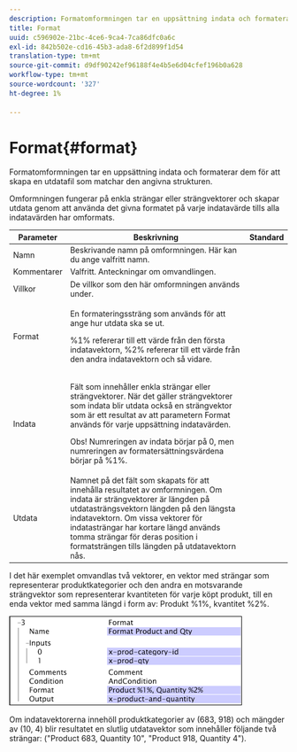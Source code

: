 ```yaml
---
description: Formatomformningen tar en uppsättning indata och formaterar dem för att skapa en utdatafil som matchar den angivna strukturen.
title: Format
uuid: c596902e-21bc-4ce6-9ca4-7ca86dfc0a6c
exl-id: 842b502e-cd16-45b3-ada8-6f2d899f1d54
translation-type: tm+mt
source-git-commit: d9df90242ef96188f4e4b5e6d04cfef196b0a628
workflow-type: tm+mt
source-wordcount: '327'
ht-degree: 1%

---
```


# Format{#format}

Formatomformningen tar en uppsättning indata och formaterar dem för att skapa en utdatafil som matchar den angivna strukturen.

Omformningen fungerar på enkla strängar eller strängvektorer och skapar utdata genom att använda det givna formatet på varje indatavärde tills alla indatavärden har omformats.

<table id="table_3953C993167248AA9A47964A51C4AB5D"> 
 <thead> 
  <tr> 
   <th colname="col1" class="entry"> Parameter </th> 
   <th colname="col2" class="entry"> Beskrivning </th> 
   <th colname="col3" class="entry"> Standard </th> 
  </tr> 
 </thead>
 <tbody> 
  <tr> 
   <td colname="col1"> Namn </td> 
   <td colname="col2"> Beskrivande namn på omformningen. Här kan du ange valfritt namn. </td> 
   <td colname="col3"></td> 
  </tr> 
  <tr> 
   <td colname="col1"> Kommentarer </td> 
   <td colname="col2"> Valfritt. Anteckningar om omvandlingen. </td> 
   <td colname="col3"></td> 
  </tr> 
  <tr> 
   <td colname="col1"> Villkor </td> 
   <td colname="col2"> De villkor som den här omformningen används under. </td> 
   <td colname="col3"></td> 
  </tr> 
  <tr> 
   <td colname="col1"> Format </td> 
   <td colname="col2"> <p>En formateringssträng som används för att ange hur utdata ska se ut. </p> <p> %1% refererar till ett värde från den första indatavektorn, %2% refererar till ett värde från den andra indatavektorn och så vidare. </p> </td> 
   <td colname="col3"></td> 
  </tr> 
  <tr> 
   <td colname="col1"> Indata </td> 
   <td colname="col2"> <p>Fält som innehåller enkla strängar eller strängvektorer. När det gäller strängvektorer som indata blir utdata också en strängvektor som är ett resultat av att parametern <span class="wintitle"> Format</span> används för varje uppsättning indatavärden. </p> <p> <p>Obs!  Numreringen av indata börjar på 0, men numreringen av formatersättningsvärdena börjar på %1%. </p> </p> </td> 
   <td colname="col3"></td> 
  </tr> 
  <tr> 
   <td colname="col1"> Utdata </td> 
   <td colname="col2"> Namnet på det fält som skapats för att innehålla resultatet av omformningen. Om indata är strängvektorer är längden på utdatasträngsvektorn längden på den längsta indatavektorn. Om vissa vektorer för indatasträngar har kortare längd används tomma strängar för deras position i formatsträngen tills längden på utdatavektorn nås. </td> 
   <td colname="col3"></td> 
  </tr> 
 </tbody> 
</table>

I det här exemplet omvandlas två vektorer, en vektor med strängar som representerar produktkategorier och den andra en motsvarande strängvektor som representerar kvantiteten för varje köpt produkt, till en enda vektor med samma längd i form av: Produkt %1%, kvantitet %2%.

![](assets/cfg_TransformationType_Format.png)

Om indatavektorerna innehöll produktkategorier av (683, 918) och mängder av (10, 4) blir resultatet en slutlig utdatavektor som innehåller följande två strängar: (&quot;Product 683, Quantity 10&quot;, &quot;Product 918, Quantity 4&quot;).
